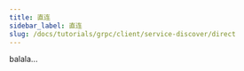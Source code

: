 ```yaml
---
title: 直连
sidebar_label: 直连
slug: /docs/tutorials/grpc/client/service-discover/direct
---
```

balala...